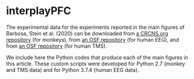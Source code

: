 # interplayPFC

The experimental data for the experiments reported in the main figures of Barbosa, Stein et al. (2020) can be downloaded from [a CRCNS.org repository](http://here.goes.the.link) (for monkeys), from [an OSF repository](https://osf.io/qa34s/) (for human EEG), and from [an OSF repository](https://osf.io/8e9y2) (for human TMS).

We include here the Python codes that produce each of the main figures in this article. These custom scripts were developed for Python 2.7 (monkey and TMS data) and for Python 3.7.4 (human EEG data).
